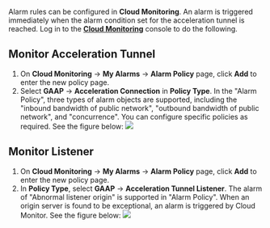 Alarm rules can be configured in **Cloud Monitoring**. An alarm is triggered immediately when the alarm condition set for the acceleration tunnel is reached. 
Log in to the [**Cloud Monitoring**](https://console.cloud.tencent.com/monitor/policylist/add) console to do the following.

## Monitor Acceleration Tunnel
1. On **Cloud Monitoring** -> **My Alarms** -> **Alarm Policy** page, click **Add** to enter the new policy page.
2. Select **GAAP** -> **Acceleration Connection** in **Policy Type**.
 In the "Alarm Policy", three types of alarm objects are supported, including the "inbound bandwidth of public network", "outbound bandwidth of public network", and "concurrence". You can configure specific policies as required. See the figure below:
![](https://main.qcloudimg.com/raw/f733da0cee0ed1d3c606eca037a745b2.png)

## Monitor Listener
1. On **Cloud Monitoring** -> **My Alarms** -> **Alarm Policy** page, click **Add** to enter the new policy page.
2. In **Policy Type**, select **GAAP** -> **Acceleration Tunnel Listener**.
 The alarm of "Abnormal listener origin" is supported in "Alarm Policy". When an origin server is found to be exceptional, an alarm is triggered by Cloud Monitor. See the figure below: 
![](https://main.qcloudimg.com/raw/980ad81feb995cbe9deaa30e27d2033a.png)

